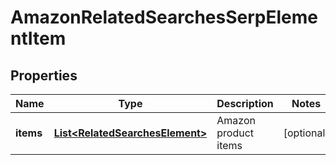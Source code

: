 

# AmazonRelatedSearchesSerpElementItem


## Properties

| Name | Type | Description | Notes |
|------------ | ------------- | ------------- | -------------|
|**items** | [**List&lt;RelatedSearchesElement&gt;**](RelatedSearchesElement.md) | Amazon product items |  [optional] |



